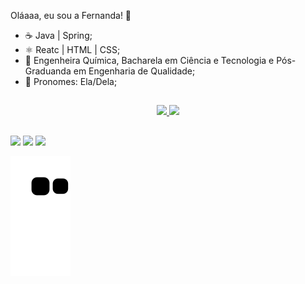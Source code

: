 Oláaaa, eu sou a Fernanda! 👋

- ☕ Java | Spring;
- ⚛️ Reatc | HTML | CSS; 
- 🧪 Engenheira Química, Bacharela em Ciência e Tecnologia e Pós-Graduanda em Engenharia de Qualidade;
- :panda_face: Pronomes: Ela/Dela;

##

<div align="center">
<a href="https://github.com/FernandaLOSNeves">
  <img height="145em" src="https://github-readme-stats.vercel.app/api?username=FernandaLOSNeves&show_icons=true&theme=dracula&include_all_commits=true&count_private=true"/>
<img height="145em" src="https://github-readme-stats.vercel.app/api/top-langs/?username=FernandaLOSNeves&layout=compact&langs_count=7&theme=dracula"/>
  

  
</div>
  
##

<a href="https://instagram.com/nandasnows" target="_blank"><img src="https://img.shields.io/badge/-Instagram-%23E4405F?style=for-the-badge&logo=instagram&logoColor=white" target="_blank"></a>
<a href = "mailto:fernandalosneves@gmail.com"><img src="https://img.shields.io/badge/-Gmail-%23333?style=for-the-badge&logo=gmail&logoColor=white" target="_blank"></a>
<a href="https://www.linkedin.com/in/fernandalosneves" target="_blank"><img src="https://img.shields.io/badge/-LinkedIn-%230077B5?style=for-the-badge&logo=linkedin&logoColor=white" target="_blank"></a> 
</div>


![Snake gif](https://github.com/FernandaLOSNeves/FernandaLOSNeves/blob/output/github-contribution-grid-snake.svg)
